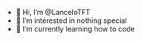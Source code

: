 - 👋 Hi, I’m @LanceloTFT 
- 👀 I’m interested in nothing special 
- 🌱 I’m currently learning how to code 

